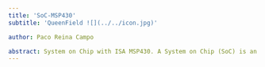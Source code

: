 ```yaml
---
title: 'SoC-MSP430'
subtitle: 'QueenField ![](../../icon.jpg)'

author: Paco Reina Campo

abstract: System on Chip with ISA MSP430. A System on Chip (SoC) is an integrated circuit that integrates components of a computer system (PU, RAM, GPIO, etc). As they are integrated on a single substrate, SoCs consume much less power and take up much less area than multi-chip designs with equivalent functionality. SoCs are common in the mobile computing, embedded systems and the Internet of Things.
---
```

